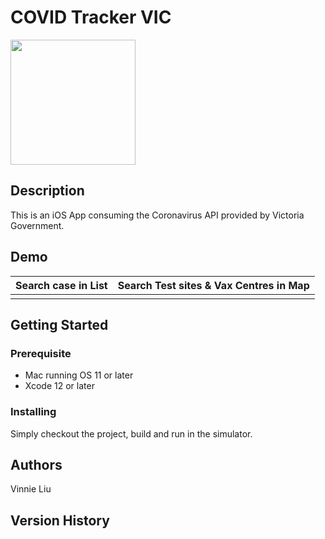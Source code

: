 # COVID Tracker VIC
<img src="https://user-images.githubusercontent.com/18501700/137618725-cf6bfa81-2cb1-4855-9c7f-d5d42f489a10.PNG" width="200" height="200">

## Description

This is an iOS App consuming the Coronavirus API provided by Victoria Government.

## Demo
| Search case in List | Search Test sites & Vax Centres in Map |
| --- | --- |
| | |



## Getting Started

### Prerequisite

* Mac running OS 11 or later
* Xcode 12 or later

### Installing

Simply checkout the project, build and run in the simulator.

## Authors

Vinnie Liu 

## Version History
